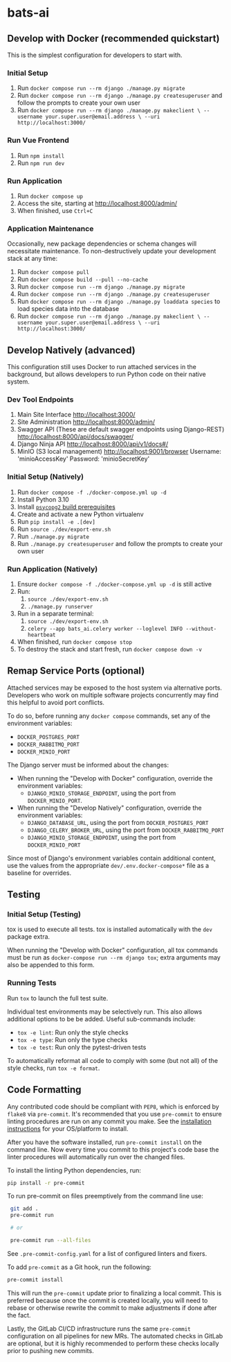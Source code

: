 # bats-ai

## Develop with Docker (recommended quickstart)

This is the simplest configuration for developers to start with.

### Initial Setup

1. Run `docker compose run --rm django ./manage.py migrate`
2. Run `docker compose run --rm django ./manage.py createsuperuser`
   and follow the prompts to create your own user
3. Run  `docker compose run --rm django ./manage.py makeclient \
                            --username your.super.user@email.address \
                            --uri http://localhost:3000/`

### Run Vue Frontend

1. Run `npm install`
2. Run `npm run dev`

### Run Application

1. Run `docker compose up`
2. Access the site, starting at <http://localhost:8000/admin/>
3. When finished, use `Ctrl+C`

### Application Maintenance

Occasionally, new package dependencies or schema changes will necessitate
maintenance. To non-destructively update your development stack at any time:

1. Run `docker compose pull`
2. Run `docker compose build --pull --no-cache`
3. Run `docker compose run --rm django ./manage.py migrate`
4. Run `docker compose run --rm django ./manage.py createsuperuser`
5. Run `docker compose run --rm django ./manage.py loaddata species` to load species
   data into the database
6. Run  `docker compose run --rm django ./manage.py makeclient \
                            --username your.super.user@email.address \
                            --uri http://localhost:3000/`

## Develop Natively (advanced)

This configuration still uses Docker to run attached services in the background,
but allows developers to run Python code on their native system.

### Dev Tool Endpoints

1. Main Site Interface [http://localhost:3000/](http://localhost:3000/)
2. Site Administration [http://localhost:8000/admin/](http://localhost:8000/admin/)
3. Swagger API (These are default swagger endpoints using Django-REST) [http://localhost:8000/api/docs/swagger/](http://localhost:8000/api/docs/swagger/)
4. Django Ninja API [http://localhost:8000/api/v1/docs#/](http://localhost:8000/api/v1/docs#/)
5. MinIO (S3 local management) [http://localhost:9001/browser](http://localhost:9001/browser)
   Username: 'minioAccessKey'
   Password: 'minioSecretKey'

### Initial Setup (Natively)

1. Run `docker compose -f ./docker-compose.yml up -d`
2. Install Python 3.10
3. Install
   [`psycopg2` build prerequisites](https://www.psycopg.org/docs/install.html#build-prerequisites)
4. Create and activate a new Python virtualenv
5. Run `pip install -e .[dev]`
6. Run `source ./dev/export-env.sh`
7. Run `./manage.py migrate`
8. Run `./manage.py createsuperuser` and follow the prompts to create your own user

### Run Application (Natively)

1. Ensure `docker compose -f ./docker-compose.yml up -d` is still active
2. Run:
   1. `source ./dev/export-env.sh`
   2. `./manage.py runserver`
3. Run in a separate terminal:
   1. `source ./dev/export-env.sh`
   2. `celery --app bats_ai.celery worker --loglevel INFO --without-heartbeat`
4. When finished, run `docker compose stop`
5. To destroy the stack and start fresh, run `docker compose down -v`

## Remap Service Ports (optional)

Attached services may be exposed to the host system via alternative ports. Developers
who work on multiple software projects concurrently may find this helpful to avoid
port conflicts.

To do so, before running any `docker compose` commands, set any of the environment
variables:

* `DOCKER_POSTGRES_PORT`
* `DOCKER_RABBITMQ_PORT`
* `DOCKER_MINIO_PORT`

The Django server must be informed about the changes:

* When running the "Develop with Docker" configuration, override the environment
  variables:
  * `DJANGO_MINIO_STORAGE_ENDPOINT`, using the port from `DOCKER_MINIO_PORT`.
* When running the "Develop Natively" configuration, override the environment
  variables:
  * `DJANGO_DATABASE_URL`, using the port from `DOCKER_POSTGRES_PORT`
  * `DJANGO_CELERY_BROKER_URL`, using the port from `DOCKER_RABBITMQ_PORT`
  * `DJANGO_MINIO_STORAGE_ENDPOINT`, using the port from `DOCKER_MINIO_PORT`

Since most of Django's environment variables contain additional content, use the
values from the appropriate `dev/.env.docker-compose*` file as a baseline for
overrides.

## Testing

### Initial Setup (Testing)

tox is used to execute all tests.
tox is installed automatically with the `dev` package extra.

When running the "Develop with Docker" configuration, all tox commands must be run
as `docker-compose run --rm django tox`; extra arguments may also be appended to
this form.

### Running Tests

Run `tox` to launch the full test suite.

Individual test environments may be selectively run.
This also allows additional options to be be added.
Useful sub-commands include:

* `tox -e lint`: Run only the style checks
* `tox -e type`: Run only the type checks
* `tox -e test`: Run only the pytest-driven tests

To automatically reformat all code to comply with
some (but not all) of the style checks, run `tox -e format`.

## Code Formatting

Any contributed code should be compliant with `PEP8`, which is enforced by
`flake8` via `pre-commit`. It's recommended that you use `pre-commit` to ensure
linting procedures are run on any commit you make. See the
[installation instructions](https://pre-commit.com/#install) for your OS/platform
to install.

After you have the software installed, run `pre-commit install` on the command line.
Now every time you commit to this project's code base the linter procedures will
automatically run over the changed files.

To install the linting Python dependencies, run:

```bash
pip install -r pre-commit
```

To run pre-commit on files preemptively from the command line use:

```bash
 git add .
 pre-commit run

 # or

 pre-commit run --all-files
```

See `.pre-commit-config.yaml` for a list of configured linters and fixers.

To add `pre-commit` as a Git hook, run the following:

```bash
pre-commit install
```

This will run the `pre-commit` update prior to finalizing a local commit.  This
is preferred because once the commit is created locally, you will need to rebase
or otherwise rewrite the commit to make adjustments if done after the fact.

Lastly, the GitLab CI/CD infrastructure runs the same `pre-commit` configuration
on all pipelines for new MRs.  The automated checks in GitLab are optional, but
it is highly recommended to perform these checks locally prior to pushing new
commits.
